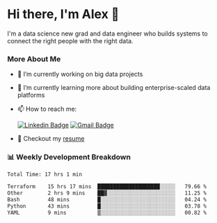 # Hi there, I'm Alex  👋

I'm a data science new grad and data engineer who builds systems to connect the right people with the right data. 

### More About Me

- 🔭 I’m currently working on big data projects
- 🌱 I’m currently learning more about building enterprise-scaled data platforms
- 📫 How to reach me:

  [![Linkedin Badge](https://img.shields.io/badge/LinkedIn-0077B5?style=for-the-badge&logo=linkedin&logoColor=white)](https://www.linkedin.com/in/alex-chen-112523chen/) [![Gmail Badge](https://img.shields.io/badge/Gmail-D14836?style=for-the-badge&logo=gmail&logoColor=white)](mailto:itsalexchen@gmail.com)
- 📝 Checkout my [resume](https://itsalexchen.vercel.app/AlexChenResume.pdf)



### 📊 Weekly Development Breakdown
<!--START_SECTION:waka-->

```txt
Total Time: 17 hrs 1 min

Terraform    15 hrs 17 mins  ████████████████████░░░░░   79.66 %
Other        2 hrs 9 mins    ██▓░░░░░░░░░░░░░░░░░░░░░░   11.25 %
Bash         48 mins         █░░░░░░░░░░░░░░░░░░░░░░░░   04.24 %
Python       43 mins         █░░░░░░░░░░░░░░░░░░░░░░░░   03.78 %
YAML         9 mins          ▒░░░░░░░░░░░░░░░░░░░░░░░░   00.82 %
```

<!--END_SECTION:waka-->
